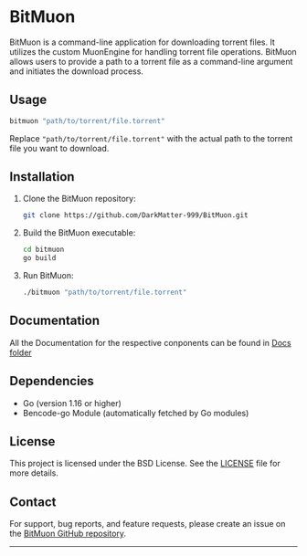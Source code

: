 # BitMuon

BitMuon is a command-line application for downloading torrent files. It utilizes the custom MuonEngine for handling torrent file operations. BitMuon allows users to provide a path to a torrent file as a command-line argument and initiates the download process.

## Usage

```bash
bitmuon "path/to/torrent/file.torrent"
```

Replace `"path/to/torrent/file.torrent"` with the actual path to the torrent file you want to download.

## Installation

1. Clone the BitMuon repository:

    ```bash
    git clone https://github.com/DarkMatter-999/BitMuon.git
    ```

2. Build the BitMuon executable:

    ```bash
    cd bitmuon
    go build
    ```

3. Run BitMuon:

    ```bash
    ./bitmuon "path/to/torrent/file.torrent"
    ```

## Documentation

All the Documentation for the respective conponents can be found in [Docs folder](./docs)

## Dependencies

-   Go (version 1.16 or higher)
-   Bencode-go Module (automatically fetched by Go modules)

## License

This project is licensed under the BSD License. See the [LICENSE](./LICENSE) file for more details.

## Contact

For support, bug reports, and feature requests, please create an issue on the [BitMuon GitHub repository](https://github.com/DarkMatter-999/BitMuon/issues).

---
